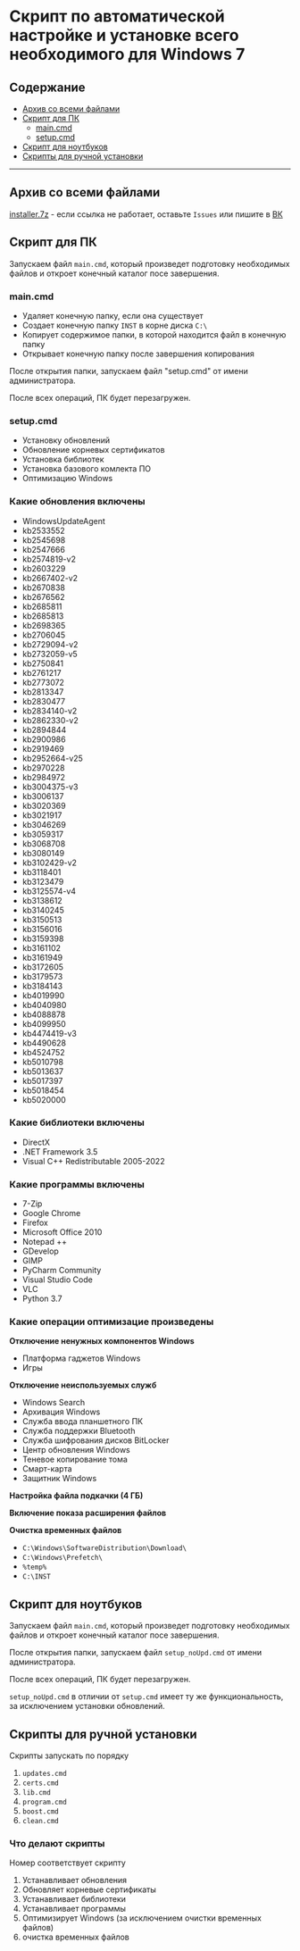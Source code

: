 # Скрипт по автоматической настройке и установке всего необходимого для Windows 7

## Содержание

- [Архив со всеми файлами](#Архив-со-всеми-файлами)
- [Скрипт для ПК](#Скрипт-для-ПК)
    - [main.cmd](#main)
    - [setup.cmd](#setup)
- [Скрипт для ноутбуков](#Скрипт-для-ноутбуков)
- [Скрипты для ручной установки](#Скрипты-для-ручной-установки)

---

## Архив со всеми файлами

[installer.7z]() - если ссылка не работает, оставьте `Issues` или пишите в [ВК](https://vk.com/diasvixub)

## Скрипт для ПК

Запускаем файл `main.cmd`, который произведет подготовку необходимых файлов и откроет конечный каталог посе завершения.

### main.cmd

- Удаляет конечную папку, если она существует
- Создает конечную папку `INST` в корне диска `C:\`
- Копирует содержимое папки, в которой находится файл в конечную папку
- Открывает конечную папку после завершения копирования

После открытия папки, запускаем файл "setup.cmd" от имени администратора.

После всех операций, ПК будет перезагружен.

### setup.cmd

- Установку обновлений
- Обновление корневых сертификатов
- Установка библиотек
- Установка базового комлекта ПО
- Оптимизацию Windows

### Какие обновления включены

- WindowsUpdateAgent
- kb2533552
- kb2545698
- kb2547666
- kb2574819-v2
- kb2603229
- kb2667402-v2
- kb2670838
- kb2676562
- kb2685811
- kb2685813
- kb2698365
- kb2706045
- kb2729094-v2
- kb2732059-v5
- kb2750841
- kb2761217
- kb2773072
- kb2813347
- kb2830477
- kb2834140-v2
- kb2862330-v2
- kb2894844
- kb2900986
- kb2919469
- kb2952664-v25
- kb2970228
- kb2984972
- kb3004375-v3
- kb3006137
- kb3020369
- kb3021917
- kb3046269
- kb3059317
- kb3068708
- kb3080149
- kb3102429-v2
- kb3118401
- kb3123479
- kb3125574-v4
- kb3138612
- kb3140245
- kb3150513
- kb3156016
- kb3159398
- kb3161102
- kb3161949
- kb3172605
- kb3179573
- kb3184143
- kb4019990
- kb4040980
- kb4088878
- kb4099950
- kb4474419-v3
- kb4490628
- kb4524752
- kb5010798
- kb5013637
- kb5017397
- kb5018454
- kb5020000

### Какие библиотеки включены

- DirectX
- .NET Framework 3.5
- Visual C++ Redistributable 2005-2022

### Какие программы включены

- 7-Zip
- Google Chrome
- Firefox
- Microsoft Office 2010
- Notepad ++
- GDevelop
- GIMP
- PyCharm Community
- Visual Studio Code
- VLC
- Python 3.7

### Какие операции оптимизацие произведены

**Отключение ненужных компонентов Windows**

- Платформа гаджетов Windows
- Игры

**Отключение неиспользуемых служб**

- Windows Search
- Архивация Windows
- Служба ввода планшетного ПК
- Служба поддержки Bluetooth
- Служба шифрования дисков BitLocker
- Центр обновления Windows
- Теневое копирование тома
- Смарт-карта
- Защитник Windows

**Настройка файла подкачки (4 ГБ)**

**Включение показа расширения файлов**

**Очистка временных файлов**

- `C:\Windows\SoftwareDistribution\Download\`
- `C:\Windows\Prefetch\`
- `%temp%`
- `C:\INST`

## Скрипт для ноутбуков

Запускаем файл `main.cmd`, который произведет подготовку необходимых файлов и откроет конечный каталог посе завершения.

После открытия папки, запускаем файл `setup_noUpd.cmd` от имени администратора.

После всех операций, ПК будет перезагружен.

`setup_noUpd.cmd` в отличии от `setup.cmd` имеет ту же функциональность, за исключением установки обновлений.

## Скрипты для ручной установки

Скрипты запускать по порядку

1. `updates.cmd`
2. `certs.cmd`
3. `lib.cmd`
4. `program.cmd`
5. `boost.cmd`
6. `clean.cmd`

### Что делают скрипты

Номер соответствует скрипту

1. Устанавливает обновления
2. Обновляет корневые сертификаты
3. Устанавливает библиотеки
4. Устанавливает программы
5. Оптимизирует Windows (за исключением очистки временных файлов)
6. очистка временных файлов
